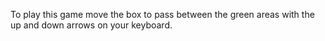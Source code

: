 To play this game move the box to pass between the green areas with the up and down arrows on your keyboard.
